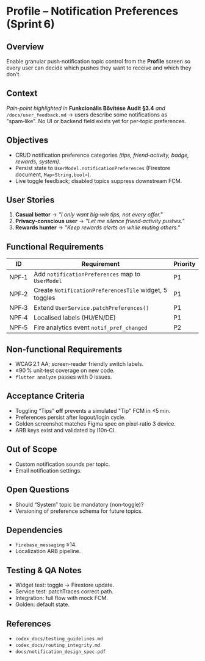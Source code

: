 # Profile – Notification Preferences (Sprint 6)

## Overview

Enable granular push‑notification topic control from the **Profile** screen so every user can decide which pushes they want to receive and which they don’t.

## Context

*Pain‑point highlighted in* **Funkcionális Bővítése Audit §3.4** *and* `/docs/user_feedback.md` → users describe some notifications as "spam‑like". No UI or backend field exists yet for per‑topic preferences.

## Objectives

* CRUD notification preference categories *(tips, friend‑activity, badge, rewards, system)*.
* Persist state to `UserModel.notificationPreferences` (Firestore document, `Map<String,bool>`).
* Live toggle feedback; disabled topics suppress downstream FCM.

## User Stories

1. **Casual bettor** → *"I only want big‑win tips, not every offer."*
2. **Privacy‑conscious user** → *"Let me silence friend‑activity pushes."*
3. **Rewards hunter** → *"Keep rewards alerts on while muting others."*

## Functional Requirements

| ID    | Requirement                                            | Priority |
| ----- | ------------------------------------------------------ | -------- |
| NPF‑1 | Add `notificationPreferences` map to `UserModel`       | P1       |
| NPF‑2 | Create `NotificationPreferencesTile` widget, 5 toggles | P1       |
| NPF‑3 | Extend `UserService.patchPreferences()`                | P1       |
| NPF‑4 | Localised labels (HU/EN/DE)                            | P1       |
| NPF‑5 | Fire analytics event `notif_pref_changed`              | P2       |

## Non‑functional Requirements

* WCAG 2.1 AA; screen‑reader friendly switch labels.
* ≥90 % unit‑test coverage on new code.
* `flutter analyze` passes with 0 issues.

## Acceptance Criteria

* Toggling “Tips” **off** prevents a simulated "Tip" FCM in ≤5 min.
* Preferences persist after logout/login cycle.
* Golden screenshot matches Figma spec on pixel‑ratio 3 device.
* ARB keys exist and validated by l10n‑CI.

## Out of Scope

* Custom notification sounds per topic.
* Email notification settings.

## Open Questions

* Should “System” topic be mandatory (non‑toggle)?
* Versioning of preference schema for future topics.

## Dependencies

* `firebase_messaging` ≥14.
* Localization ARB pipeline.

## Testing & QA Notes

* Widget test: toggle → Firestore update.
* Service test: patchTraces correct path.
* Integration: full flow with mock FCM.
* Golden: default state.

## References

* `codex_docs/testing_guidelines.md`
* `codex_docs/routing_integrity.md`
* `docs/notification_design_spec.pdf`
